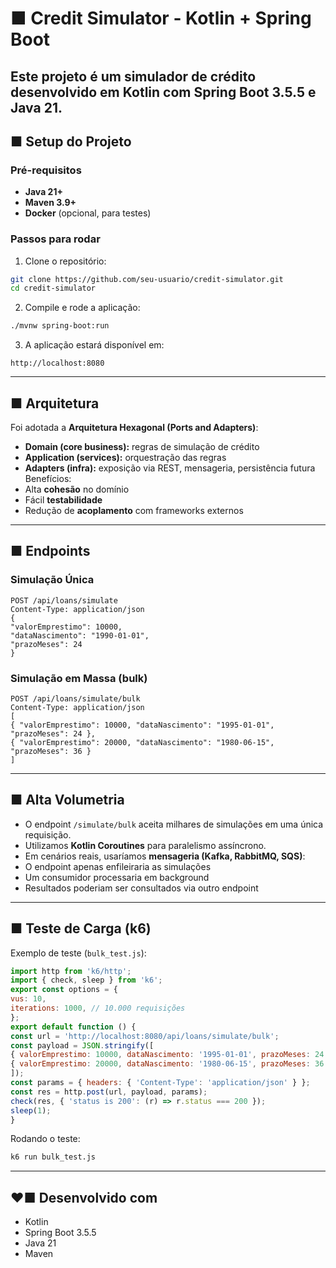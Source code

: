 # ■ Credit Simulator - Kotlin + Spring Boot
Este projeto é um **simulador de crédito** desenvolvido em **Kotlin** com **Spring Boot 3.5.5** e
**Java 21**.
---
## ■ Setup do Projeto
### Pré-requisitos
- **Java 21+**
- **Maven 3.9+**
- **Docker** (opcional, para testes)
### Passos para rodar
1. Clone o repositório:
```bash
git clone https://github.com/seu-usuario/credit-simulator.git
cd credit-simulator
```
2. Compile e rode a aplicação:
```bash
./mvnw spring-boot:run
```
3. A aplicação estará disponível em:
```
http://localhost:8080
```
---
## ■ Arquitetura
Foi adotada a **Arquitetura Hexagonal (Ports and Adapters)**:
- **Domain (core business):** regras de simulação de crédito
- **Application (services):** orquestração das regras
- **Adapters (infra):** exposição via REST, mensageria, persistência futura
Benefícios:
- Alta **cohesão** no domínio
- Fácil **testabilidade**
- Redução de **acoplamento** com frameworks externos
---
## ■ Endpoints
### Simulação Única
```http
POST /api/loans/simulate
Content-Type: application/json
{
"valorEmprestimo": 10000,
"dataNascimento": "1990-01-01",
"prazoMeses": 24
}
```
### Simulação em Massa (bulk)
```http
POST /api/loans/simulate/bulk
Content-Type: application/json
[
{ "valorEmprestimo": 10000, "dataNascimento": "1995-01-01", "prazoMeses": 24 },
{ "valorEmprestimo": 20000, "dataNascimento": "1980-06-15", "prazoMeses": 36 }
]
```
---
## ■ Alta Volumetria
- O endpoint `/simulate/bulk` aceita milhares de simulações em uma única requisição.
- Utilizamos **Kotlin Coroutines** para paralelismo assíncrono.
- Em cenários reais, usaríamos **mensageria (Kafka, RabbitMQ, SQS)**:
- O endpoint apenas enfileiraria as simulações
- Um consumidor processaria em background
- Resultados poderiam ser consultados via outro endpoint
---
## ■ Teste de Carga (k6)
Exemplo de teste (`bulk_test.js`):
```javascript
import http from 'k6/http';
import { check, sleep } from 'k6';
export const options = {
vus: 10,
iterations: 1000, // 10.000 requisições
};
export default function () {
const url = 'http://localhost:8080/api/loans/simulate/bulk';
const payload = JSON.stringify([
{ valorEmprestimo: 10000, dataNascimento: '1995-01-01', prazoMeses: 24 },
{ valorEmprestimo: 20000, dataNascimento: '1980-06-15', prazoMeses: 36 }
]);
const params = { headers: { 'Content-Type': 'application/json' } };
const res = http.post(url, payload, params);
check(res, { 'status is 200': (r) => r.status === 200 });
sleep(1);
}
```
Rodando o teste:
```bash
k6 run bulk_test.js
```
---
## ❤■ Desenvolvido com
- Kotlin
- Spring Boot 3.5.5
- Java 21
- Maven